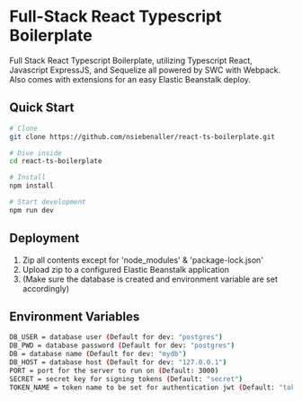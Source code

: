 # Full-Stack React Typescript Boilerplate

Full Stack React Typescript Boilerplate, utilizing Typescript React, Javascript ExpressJS, and Sequelize all powered by SWC with Webpack. Also comes
with extensions for an easy Elastic Beanstalk deploy.

## Quick Start

```bash
# Clone
git clone https://github.com/nsiebenaller/react-ts-boilerplate.git

# Dive inside
cd react-ts-boilerplate

# Install
npm install

# Start development
npm run dev
```

## Deployment

1. Zip all contents except for 'node_modules' & 'package-lock.json'
2. Upload zip to a configured Elastic Beanstalk application
3. (Make sure the database is created and environment variable are set accordingly)

## Environment Variables

```bash
DB_USER = database user (Default for dev: "postgres")
DB_PWD = database password (Default for dev: "postgres")
DB = database name (Default for dev: "mydb")
DB_HOST = database host (Default for dev: "127.0.0.1")
PORT = port for the server to run on (Default: 3000)
SECRET = secret key for signing tokens (Default: "secret")
TOKEN_NAME = token name to be set for authentication jwt (Default: "token")
```
